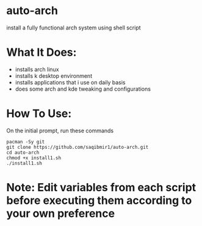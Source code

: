 # auto-arch
install a fully functional arch system using shell script

# What It Does:
- installs arch linux
- installs k desktop environment
- installs applications that i use on daily basis
- does some arch and kde tweaking and configurations

# How To Use:
On the initial prompt, run these commands

```
pacman -Sy git
git clone https://github.com/saqibmir1/auto-arch.git
cd auto-arch
chmod +x install1.sh
./install1.sh
```
# Note: Edit variables from each script before executing them according to your own preference
